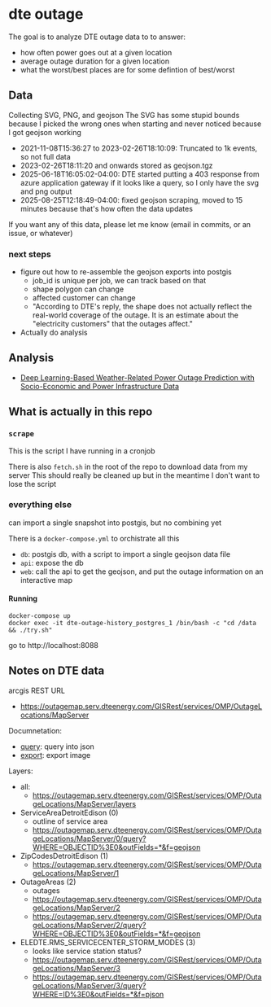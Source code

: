# dte outage
The goal is to analyze DTE outage data to to answer:
* how often power goes out at a given location
* average outage duration for a given location
* what the worst/best places are for some defintion of best/worst

## Data
Collecting SVG, PNG, and geojson
The SVG has some stupid bounds because I picked the wrong ones when starting and never noticed because I got geojson working

* 2021-11-08T15:36:27 to 2023-02-26T18:10:09: Truncated to 1k events, so not full data
* 2023-02-26T18:11:20 and onwards stored as geojson.tgz
* 2025-06-18T16:05:02-04:00: DTE started putting a 403 response from azure application gateway if it looks like a query, so I only have the svg and png output
* 2025-08-25T12:18:49-04:00: fixed geojson scraping, moved to 15 minutes because that's how often the data updates


If you want any of this data, please let me know (email in commits, or an issue,
or whatever)

### next steps
* figure out how to re-assemble the geojson exports into postgis
  * job_id is unique per job, we can track based on that
  * shape polygon can change
  * affected customer can change
  * "According to DTE's reply, the shape does not actually reflect the real-world coverage of the outage. It is an estimate about the "electricity customers" that the outages affect."
* Actually do analysis

## Analysis
* [Deep Learning-Based Weather-Related Power Outage Prediction with Socio-Economic and Power Infrastructure Data](https://arxiv.org/abs/2404.03115)

## What is actually in this repo
### `scrape`
This is the script I have running in a cronjob

There is also `fetch.sh` in the root of the repo to download data from my server
This should really be cleaned up but in the meantime I don't want to lose the
script

### everything else
can import a single snapshot into postgis, but no combining yet


There is a `docker-compose.yml` to orchistrate all this
* `db`: postgis db, with a script to import a single geojson data file
* `api`: expose the db
* `web`: call the api to get the geojson, and put the outage information on an
interactive map

#### Running
```
docker-compose up
docker exec -it dte-outage-history_postgres_1 /bin/bash -c "cd /data && ./try.sh"
```
go to http://localhost:8088

## Notes on DTE data
arcgis REST URL
* https://outagemap.serv.dteenergy.com/GISRest/services/OMP/OutageLocations/MapServer

Documnetation:
* [query](https://developers.arcgis.com/rest/services-reference/enterprise/query-map-service-layer/): query into json
* [export](https://developers.arcgis.com/rest/services-reference/enterprise/export-map/): export image

Layers:
* all:
  * https://outagemap.serv.dteenergy.com/GISRest/services/OMP/OutageLocations/MapServer/layers
* ServiceAreaDetroitEdison (0)
  * outline of service area
  * https://outagemap.serv.dteenergy.com/GISRest/services/OMP/OutageLocations/MapServer/0/query?WHERE=OBJECTID%3E0&outFields=*&f=geojson
* ZipCodesDetroitEdison (1)
  * https://outagemap.serv.dteenergy.com/GISRest/services/OMP/OutageLocations/MapServer/1
* OutageAreas (2)
  * outages
  * https://outagemap.serv.dteenergy.com/GISRest/services/OMP/OutageLocations/MapServer/2
  * https://outagemap.serv.dteenergy.com/GISRest/services/OMP/OutageLocations/MapServer/2/query?WHERE=OBJECTID%3E0&outFields=*&f=geojson
* ELEDTE.RMS_SERVICECENTER_STORM_MODES (3)
  * looks like service station status?
  * https://outagemap.serv.dteenergy.com/GISRest/services/OMP/OutageLocations/MapServer/3
  * https://outagemap.serv.dteenergy.com/GISRest/services/OMP/OutageLocations/MapServer/3/query?WHERE=ID%3E0&outFields=*&f=pjson
